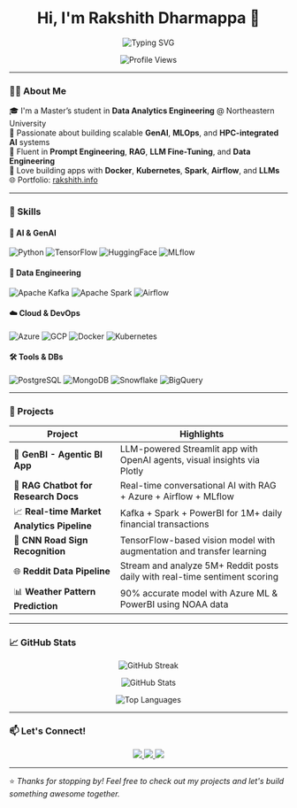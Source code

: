 <h1 align="center">Hi, I'm Rakshith Dharmappa 👋</h1>

<p align="center">
  <img src="https://readme-typing-svg.herokuapp.com?font=Fira+Code&size=22&pause=1000&color=9F79EE&width=700&lines=GenAI+Engineer+%7C+Data+Pipeline+Specialist+%7C+MLOps+Enthusiast;RAG+%2B+LLM+Apps+%F0%9F%96%A5%EF%B8%8F+%7C+HPC+%7C+Azure+%7C+FastAPI;AI+Innovator+%7C+Prompt+Engineer+%7C+Cloud+Automation+Wizard" alt="Typing SVG" />
</p>

<p align="center">
  <img src="https://komarev.com/ghpvc/?username=rakshithd26&label=Profile+Views&color=9F79EE&style=flat-square" alt="Profile Views" />
</p>

---

### 👨‍💻 About Me

🎓 I'm a Master’s student in **Data Analytics Engineering** @ Northeastern University  
🧠 Passionate about building scalable **GenAI**, **MLOps**, and **HPC-integrated AI** systems  
💬 Fluent in **Prompt Engineering**, **RAG**, **LLM Fine-Tuning**, and **Data Engineering**  
🚀 Love building apps with **Docker**, **Kubernetes**, **Spark**, **Airflow**, and **LLMs**  
🌐 Portfolio: [rakshith.info](https://rakshith.info)

---

### 🧠 Skills

#### 🔬 AI & GenAI
![Python](https://img.shields.io/badge/Python-FFD43B?style=for-the-badge&logo=python&logoColor=black)
![TensorFlow](https://img.shields.io/badge/TensorFlow-FF6F00?style=for-the-badge&logo=tensorflow)
![HuggingFace](https://img.shields.io/badge/HuggingFace-FEDC00?style=for-the-badge&logo=huggingface&logoColor=black)
![MLflow](https://img.shields.io/badge/MLflow-102A43?style=for-the-badge)

#### 🔄 Data Engineering
![Apache Kafka](https://img.shields.io/badge/Kafka-231F20?style=for-the-badge&logo=apachekafka&logoColor=white)
![Apache Spark](https://img.shields.io/badge/Spark-E25A1C?style=for-the-badge&logo=apachespark&logoColor=white)
![Airflow](https://img.shields.io/badge/Airflow-017CEE?style=for-the-badge&logo=apacheairflow&logoColor=white)

#### ☁️ Cloud & DevOps
![Azure](https://img.shields.io/badge/Azure-0078D4?style=for-the-badge&logo=microsoftazure&logoColor=white)
![GCP](https://img.shields.io/badge/GCP-4285F4?style=for-the-badge&logo=googlecloud&logoColor=white)
![Docker](https://img.shields.io/badge/Docker-2496ED?style=for-the-badge&logo=docker&logoColor=white)
![Kubernetes](https://img.shields.io/badge/Kubernetes-326CE5?style=for-the-badge&logo=kubernetes&logoColor=white)

#### 🛠 Tools & DBs
![PostgreSQL](https://img.shields.io/badge/PostgreSQL-336791?style=for-the-badge&logo=postgresql&logoColor=white)
![MongoDB](https://img.shields.io/badge/MongoDB-4EA94B?style=for-the-badge&logo=mongodb&logoColor=white)
![Snowflake](https://img.shields.io/badge/Snowflake-29B5E8?style=for-the-badge&logo=snowflake&logoColor=white)
![BigQuery](https://img.shields.io/badge/BigQuery-669DF6?style=for-the-badge&logo=googlebigquery&logoColor=white)

---

### 🚀 Projects

| Project | Highlights |
|--------|------------|
| 🧠 **GenBI - Agentic BI App** | LLM-powered Streamlit app with OpenAI agents, visual insights via Plotly |
| 🤖 **RAG Chatbot for Research Docs** | Real-time conversational AI with RAG + Azure + Airflow + MLflow |
| 📈 **Real-time Market Analytics Pipeline** | Kafka + Spark + PowerBI for 1M+ daily financial transactions |
| 🚦 **CNN Road Sign Recognition** | TensorFlow-based vision model with augmentation and transfer learning |
| 🌐 **Reddit Data Pipeline** | Stream and analyze 5M+ Reddit posts daily with real-time sentiment scoring |
| 📊 **Weather Pattern Prediction** | 90% accurate model with Azure ML & PowerBI using NOAA data |

---

### 📈 GitHub Stats

<p align="center">
  <img src="https://github-readme-streak-stats.herokuapp.com/?user=rakshithdharmappa&theme=radical" alt="GitHub Streak" />
</p>
<p align="center">
  <img src="https://github-readme-stats.vercel.app/api?username=rakshithdharmappa&show_icons=true&theme=radical" alt="GitHub Stats" />
</p>
<p align="center">
  <img src="https://github-readme-stats.vercel.app/api/top-langs/?username=rakshithdharmappa&layout=compact&theme=radical" alt="Top Languages" />
</p>


---

### 📫 Let's Connect!

<p align="center">
  <a href="https://linkedin.com/in/rakshithd26/">
    <img src="https://img.shields.io/badge/LinkedIn-blue?style=for-the-badge&logo=linkedin&logoColor=white" />
  </a>
  <a href="mailto:dharmappa.r@northeastern.edu">
    <img src="https://img.shields.io/badge/Gmail-red?style=for-the-badge&logo=gmail&logoColor=white" />
  </a>
  <a href="https://rakshith.info">
    <img src="https://img.shields.io/badge/Portfolio-black?style=for-the-badge&logo=githubpages&logoColor=white" />
  </a>
</p>

---

⭐️ _Thanks for stopping by! Feel free to check out my projects and let's build something awesome together._

